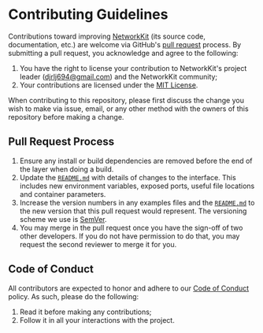 # Contributing Guidelines

Contributions toward improving [NetworkKit](README.md) (its source code, documentation, etc.) are welcome via GitHub's [pull request](https://github.com/djrlj694/NetworkKit/pull/new/master) process.  By submitting a pull request, you acknowledge and agree to the following:

1. You have the right to license your contribution to NetworkKit's project leader (djrlj694@gmail.com) and the NetworkKit community;
2. Your contributions are licensed under the [MIT License](LICENSE.md).

When contributing to this repository, please first discuss the change you wish to make via issue,
email, or any other method with the owners of this repository before making a change. 

## Pull Request Process

1. Ensure any install or build dependencies are removed before the end of the layer when doing a build.
2. Update the [`README.md`](README.md) with details of changes to the interface. This includes new environment variables, exposed ports, useful file locations and container parameters.
3. Increase the version numbers in any examples files and the [`README.md`](README.md) to the new version that this pull request would represent. The versioning scheme we use is [SemVer](http://semver.org/).
4. You may merge in the pull request once you have the sign-off of two other developers. If you do not have permission to do that, you may request the second reviewer to merge it for you.

## Code of Conduct

All contributors are expected to honor and adhere to our [Code of Conduct](CODE_OF_CONDUCT.md) policy. As such, please do the following:

1. Read it before making any contributions;
2. Follow it in all your interactions with the project.
